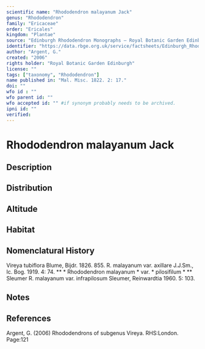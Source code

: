 ```yaml
---
scientific name: "Rhododendron malayanum Jack"
genus: "Rhododendron"
family: "Ericaceae"
order: "Ericales"
kingdom: "Plantae"
source: "Edinburgh Rhododendron Monographs – Royal Botanic Garden Edinburgh"
identifier: "https://data.rbge.org.uk/service/factsheets/Edinburgh_Rhododendron_Monographs.xhtml"
author: "Argent, G."
created: "2006"
rights holder: "Royal Botanic Garden Edinburgh"
license: ""
tags: ["taxonomy", "Rhododendron"]
name published in: "Mal. Misc. 1822. 2: 17."
doi: ""
wfo id : ""
wfo parent id: ""
wfo accepted id: "" #if synonym probably needs to be archived.                      
ipni id: ""
verified:
---
```


                       

# Rhododendron malayanum Jack

## Description


## Distribution


## Altitude


## Habitat


## Nomenclatural History
Vireya tubiflora Blume, Bijdr. 1826. 855. R. malayanum var. axillare J.J.Sm., Ic. Bog. 1919. 4: 74. ** * Rhododendron malayanum * var. * pilosifilum * ** Sleumer R. malayanum var. infrapilosum Sleumer, Reinwardtia 1960. 5: 103.
                       
## Notes


## References

Argent, G. (2006) Rhododendrons of subgenus Vireya. RHS:London. Page:121
